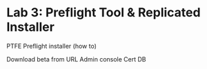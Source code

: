 # Lab 3: Preflight Tool & Replicated Installer

PTFE Preflight installer (how to)

Download beta from URL
Admin console
Cert
DB